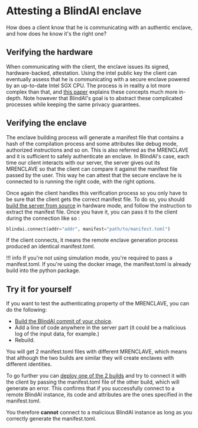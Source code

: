 # Attesting a BlindAI enclave

How does a client know that he is communicating with an authentic enclave, and how does he know it's the right one?

## Verifying the hardware

When communicating with the client, the enclave issues its signed, hardware-backed, attestation. Using the intel public key the client can eventually assess that he is communicating with a secure enclave powered by an up-to-date Intel SGX CPU. The process is in reality a lot more complex than that, and [this paper](https://eprint.iacr.org/2016/086.pdf) explains these concepts much more in-depth. Note however that BlindAI's goal is to abstract these complicated processes while keeping the same privacy guarantees.

## Verifying the enclave

The enclave building process will generate a manifest file that contains a hash of the compilation process and some attributes like debug mode, authorized instructions and so on. This is also referred as the MRENCLAVE and it is sufficient to safely authenticate an enclave. In BlindAI's case, each time our client interacts with our server, the server gives out its MRENCLAVE so that the client can compare it against the manifest file passed by the user. This way he can attest that the secure enclave he is connected to is running the right code, with the right options.

Once again the client handles this verification process so you only have to be sure that the client gets the correct manifest file. To do so, you should [build the server from source](../advanced/build-from-sources/server.md) in hardware mode, and follow the instruction to extract the manifest file. Once you have it, you can pass it to the client during the connection like so :

```py
blindai.connect(addr="addr", manifest="path/to/manifest.toml")
```

If the client connects, it means the remote enclave generation process produced an identical manifest.toml.

!!! info
    If you're not using simulation mode, you're required to pass a manifest.toml. If you're using the docker image, the manifest.toml is already build into the python package. 

## Try it for yourself

If you want to test the authenticating property of the MRENCLAVE, you can do the following:

- [Build the BlindAI commit of your choice](../advanced/build-from-sources/server.md).
- Add a line of code anywhere in the server part (it could be a malicious log of the input data, for example.)
- Rebuild.

You will get 2 manifest.toml files with different MRENCLAVE, which means that although the two builds are similar they will create enclaves with different identities.

To go further you can [deploy one of the 2 builds](../deploy-on-premise.md) and try to connect it with the client by passing the manifest.toml file of the other build, which will generate an error. This confirms that if you successfully connect to a remote BlindAI instance, its code and attributes are the ones specified in the manifest.toml.

You therefore **cannot** connect to a malicious BlindAI instance as long as you correctly generate the manifest.toml.